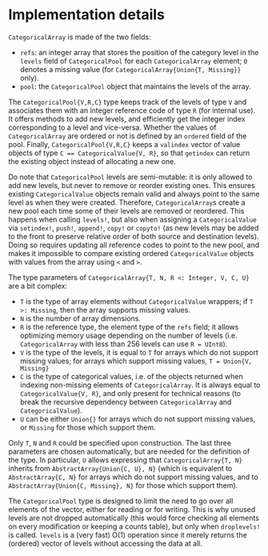 # Implementation details

`CategoricalArray` is made of the two fields:

- `refs`: an integer array that stores the position of the category level in the `levels` field of `CategoricalPool` for each `CategoricalArray` element; `0` denotes a missing value (for `CategoricalArray{Union{T, Missing}}` only).
- `pool`: the `CategoricalPool` object that maintains the levels of the array.

The `CategoricalPool{V,R,C}` type keeps track of the levels of type `V` and associates them with an integer reference code of type `R` (for internal use). It offers methods to add new levels, and efficiently get the integer index corresponding to a level and vice-versa. Whether the values of `CategoricalArray` are ordered or not is defined by an `ordered` field of the pool. Finally, `CategoricalPool{V,R,C}` keeps a `valindex` vector of value objects of type `C == CategoricalValue{V, R}`, so that `getindex` can return the existing object instead of allocating a new one.

Do note that `CategoricalPool` levels are semi-mutable: it is only allowed to add new levels, but never to remove or reorder existing ones. This ensures existing `CategoricalValue` objects remain valid and always point to the same level as when they were created. Therefore, `CategoricalArray`s create a new pool each time some of their levels are removed or reordered. This happens when calling `levels!`, but also when assigning a `CategoricalValue` via `setindex!`, `push!`, `append!`, `copy!` or `copyto!` (as new levels may be added to the front to preserve relative order of both source and destination levels). Doing so requires updating all reference codes to point to the new pool, and makes it impossible to compare existing ordered `CategoricalValue` objects with values from the array using `<` and `>`.

The type parameters of `CategoricalArray{T, N, R <: Integer, V, C, U}` are a bit complex:
 - `T` is the type of array elements without `CategoricalValue` wrappers; if `T >: Missing`, then the array supports missing values.
 - `N` is the number of array dimensions.
 - `R` is the reference type, the element type of the `refs` field; it allows optimizing memory usage depending on the number of levels (i.e. `CategoricalArray` with less than 256 levels can use `R = UInt8`).
 - `V` is the type of the levels, it is equal to `T` for arrays which do not support missing values; for arrays which support missing values, `T = Union{V, Missing}`
 - `C` is the type of categorical values, i.e. of the objects returned when indexing non-missing elements of `CategoricalArray`. It is always equal to `CategoricalValue{V, R}`, and only present for technical reasons (to break the recursive dependency between `CategoricalArray` and `CategoricalValue`).
 - `U` can be either `Union{}` for arrays which do not support missing values, or `Missing` for those which support them.

Only `T`, `N` and `R` could be specified upon construction. The last three parameters are chosen automatically, but are needed for the definition of the type. In particular, `U` allows expressing that `CategoricalArray{T, N}` inherits from `AbstractArray{Union{C, U}, N}` (which is equivalent to `AbstractArray{C, N}` for arrays which do not support missing values, and to `AbstractArray{Union{C, Missing}, N}` for those which support them).

The `CategoricalPool` type is designed to limit the need to go over all elements of the vector, either for reading or for writing. This is why unused levels are not dropped automatically (this would force checking all elements on every modification or keeping a counts table), but only when `droplevels!` is called. `levels` is a (very fast) O(1) operation since it merely returns the (ordered) vector of levels without accessing the data at all.